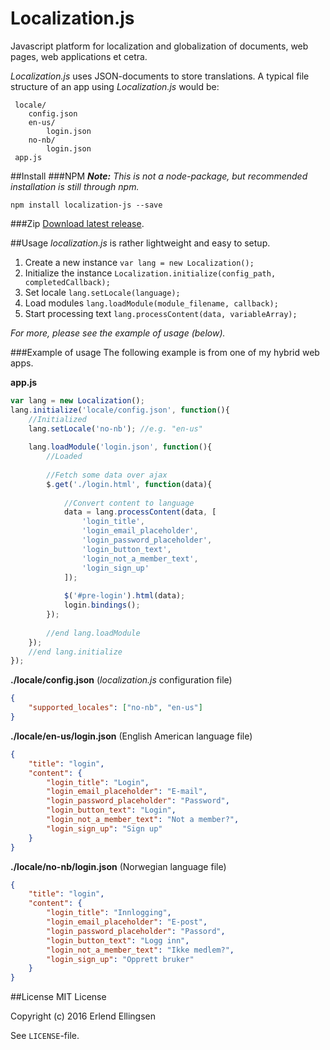 # Localization.js
Javascript platform for localization and globalization of documents, web pages, web applications et cetra. 

*Localization.js* uses JSON-documents to store translations. A typical file structure of an app using *Localization.js* would be:

```
 locale/ 
 	config.json
 	en-us/
 		login.json
 	no-nb/
 		login.json
 app.js
```

##Install
###NPM
***Note:*** *This is not a node-package, but recommended installation is still through npm.*

`npm install localization-js --save`

###Zip
[Download latest release](https://github.com/ErlendEllingsen/Localization.js/releases).

##Usage 
*localization.js* is rather lightweight and easy to setup.

1. Create a new instance `var lang = new Localization();`
2. Initialize the instance `Localization.initialize(config_path, completedCallback);`
3. Set locale `lang.setLocale(language);`
4. Load modules `lang.loadModule(module_filename, callback);`
5. Start processing text `lang.processContent(data, variableArray);`

*For more, please see the example of usage (below).* 

###Example of usage 
The following example is from one of my hybrid web apps. 

**app.js**

```javascript
var lang = new Localization();
lang.initialize('locale/config.json', function(){
    //Initialized     
    lang.setLocale('no-nb'); //e.g. "en-us"
    
    lang.loadModule('login.json', function(){
        //Loaded
	
		//Fetch some data over ajax	
		$.get('./login.html', function(data){
		
			//Convert content to language
			data = lang.processContent(data, [
			    'login_title',
			    'login_email_placeholder',
			    'login_password_placeholder',
			    'login_button_text',
			    'login_not_a_member_text',
			    'login_sign_up'
			]);
			
			$('#pre-login').html(data);
			login.bindings();
		});
	 
	 	//end lang.loadModule		
    });
    //end lang.initialize
});
```

**./locale/config.json** (*localization.js* configuration file)

```JSON
{
    "supported_locales": ["no-nb", "en-us"]
}
```

**./locale/en-us/login.json** (English American language file)

```JSON
{
    "title": "login",
    "content": {
        "login_title": "Login",
        "login_email_placeholder": "E-mail",
        "login_password_placeholder": "Password",
        "login_button_text": "Login",
        "login_not_a_member_text": "Not a member?",
        "login_sign_up": "Sign up"
    }
}
```

**./locale/no-nb/login.json** (Norwegian language file)

```JSON
{
    "title": "login",
    "content": {
        "login_title": "Innlogging",
        "login_email_placeholder": "E-post",
        "login_password_placeholder": "Passord",
        "login_button_text": "Logg inn",
        "login_not_a_member_text": "Ikke medlem?",
        "login_sign_up": "Opprett bruker"
    }
}
```


##License
MIT License

Copyright (c) 2016 Erlend Ellingsen

See `LICENSE`-file.
